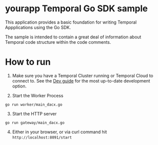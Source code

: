# yourapp Temporal Go SDK sample

This application provides a basic foundation for writing Temporal Appplications using the Go SDK.

The sample is intended to contain a great deal of information about Temporal code structure within the code comments.

# How to run

1. Make sure you have a Temporal Cluster running or Temporal Cloud to connect to.
See the [Dev guide](https://docs.temporal.io/application-development/foundations#run-a-development-cluster) for the most up-to-date development option.

2. Start the Worker Process

```
go run worker/main_dacx.go
```

3. Start the HTTP server

```
go run gateway/main_dacx.go
```

4. Either in your browser, or via curl command hit `http://localhost:8091/start`
